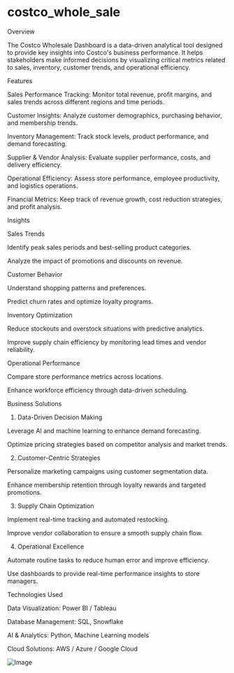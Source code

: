 # costco_whole_sale
Overview

The Costco Wholesale Dashboard is a data-driven analytical tool designed to provide key insights into Costco's business performance. It helps stakeholders make informed decisions by visualizing critical metrics related to sales, inventory, customer trends, and operational efficiency.

Features

Sales Performance Tracking: Monitor total revenue, profit margins, and sales trends across different regions and time periods.

Customer Insights: Analyze customer demographics, purchasing behavior, and membership trends.

Inventory Management: Track stock levels, product performance, and demand forecasting.

Supplier & Vendor Analysis: Evaluate supplier performance, costs, and delivery efficiency.

Operational Efficiency: Assess store performance, employee productivity, and logistics operations.

Financial Metrics: Keep track of revenue growth, cost reduction strategies, and profit analysis.

Insights

Sales Trends

Identify peak sales periods and best-selling product categories.

Analyze the impact of promotions and discounts on revenue.

Customer Behavior

Understand shopping patterns and preferences.

Predict churn rates and optimize loyalty programs.

Inventory Optimization

Reduce stockouts and overstock situations with predictive analytics.

Improve supply chain efficiency by monitoring lead times and vendor reliability.

Operational Performance

Compare store performance metrics across locations.

Enhance workforce efficiency through data-driven scheduling.

Business Solutions

1. Data-Driven Decision Making

Leverage AI and machine learning to enhance demand forecasting.

Optimize pricing strategies based on competitor analysis and market trends.

2. Customer-Centric Strategies

Personalize marketing campaigns using customer segmentation data.

Enhance membership retention through loyalty rewards and targeted promotions.

3. Supply Chain Optimization

Implement real-time tracking and automated restocking.

Improve vendor collaboration to ensure a smooth supply chain flow.

4. Operational Excellence

Automate routine tasks to reduce human error and improve efficiency.

Use dashboards to provide real-time performance insights to store managers.

Technologies Used

Data Visualization: Power BI / Tableau

Database Management: SQL, Snowflake

AI & Analytics: Python, Machine Learning models

Cloud Solutions: AWS / Azure / Google Cloud

![Image](https://github.com/user-attachments/assets/41e42552-9359-42d2-ae01-6dccc4ccc7d7)

